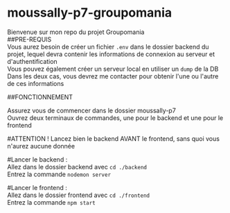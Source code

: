 # moussally-p7-groupomania

Bienvenue sur mon repo du projet Groupomania\
##PRE-REQUIS\
Vous aurez besoin de créer un fichier `.env` dans le dossier backend du projet, lequel devra contenir les informations de connexion au serveur et d'authentification\
Vous pouvez également créer un serveur local en utiliser un `dump` de la DB\
Dans les deux cas, vous devrez me contacter pour obtenir l'une ou l'autre de ces informations

##FONCTIONNEMENT

Assurez vous de commencer dans le dossier moussally-p7\
Ouvrez deux terminaux de commandes, une pour le backend et une pour le frontend

#ATTENTION ! Lancez bien le backend AVANT le frontend, sans quoi vous n'aurez aucune donnée

#Lancer le backend : \
Allez dans le dossier backend avec `cd ./backend`\
Entrez la commande `nodemon server`

#Lancer le frontend : \
Allez dans le dossier frontend avec `cd ./frontend`\
Entrez la commande `npm start`
